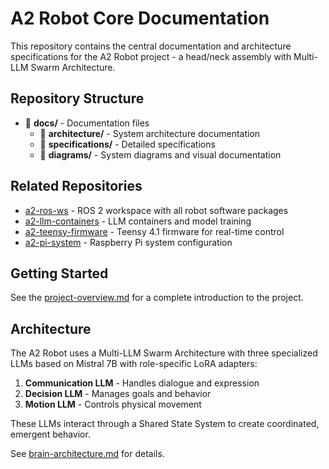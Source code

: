 # A2 Robot Core Documentation

This repository contains the central documentation and architecture specifications for the A2 Robot project - a head/neck assembly with Multi-LLM Swarm Architecture.

## Repository Structure

- 📂 **docs/** - Documentation files
  - 📂 **architecture/** - System architecture documentation
  - 📂 **specifications/** - Detailed specifications
  - 📂 **diagrams/** - System diagrams and visual documentation

## Related Repositories

- [a2-ros-ws](https://github.com/aaronlax/a2-ros-ws) - ROS 2 workspace with all robot software packages
- [a2-llm-containers](https://github.com/aaronlax/a2-llm-containers) - LLM containers and model training
- [a2-teensy-firmware](https://github.com/aaronlax/a2-teensy-firmware) - Teensy 4.1 firmware for real-time control
- [a2-pi-system](https://github.com/aaronlax/a2-pi-system) - Raspberry Pi system configuration

## Getting Started

See the [project-overview.md](docs/project-overview.md) for a complete introduction to the project.

## Architecture

The A2 Robot uses a Multi-LLM Swarm Architecture with three specialized LLMs based on Mistral 7B with role-specific LoRA adapters:

1. **Communication LLM** - Handles dialogue and expression
2. **Decision LLM** - Manages goals and behavior
3. **Motion LLM** - Controls physical movement

These LLMs interact through a Shared State System to create coordinated, emergent behavior.

See [brain-architecture.md](docs/brain-architecture.md) for details.
